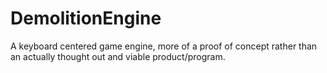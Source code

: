 # DemolitionEngine
 A keyboard centered game engine, more of a proof of concept rather than an actually thought out and viable product/program.
